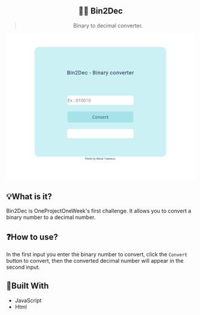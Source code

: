 <h2 align="center">👩‍💻 Bin2Dec</h2>
<blockquote align="center">Binary to decimal converter.</blockquote>

<img src="./.github/bin2dec.gif" />

## 💡What is it?
Bin2Dec is OneProjectOneWeek's first challenge. It allows you to convert a binary number to a decimal number.

## ❓How to use?
In the first input you enter the binary number to convert, click the `Convert` button to convert, then the converted decimal number will appear in the second input.

## 🚧Built With
- JavaScript
- Html
